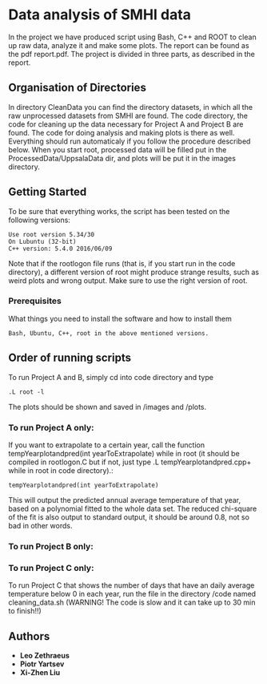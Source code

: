 # Data analysis of SMHI data

In the project we have produced script using Bash, C++ and ROOT to clean up raw data, analyze it and make some plots.
The report can be found as the pdf report.pdf.
The project is divided in three parts, as described in the report.

## Organisation of Directories
In directory CleanData you can find the directory datasets, in which all the raw unprocessed datasets from SMHI are found.
The code directory, the code for cleaning up the data necessary for Project A and Project B are found. The code for doing analysis and making plots is there as well. Everything should run automaticaly if you follow the procedure described below. When you start root, processed data will be filled put in the ProcessedData/UppsalaData dir, and plots will be put it in the images directory.

## Getting Started
To be sure that everything works, the script has been tested on the following versions:
```
Use root version 5.34/30
On Lubuntu (32-bit)
C++ version: 5.4.0 2016/06/09
```
Note that if the rootlogon file runs (that is, if you start run in the code directory), a different version of root might produce strange results, such as weird plots and wrong output. Make sure to use the right version of root.
### Prerequisites

What things you need to install the software and how to install them

```
Bash, Ubuntu, C++, root in the above mentioned versions.
```

## Order of running scripts

To run Project A and B, simply cd into code directory and type
```
.L root -l
```

The plots should be shown and saved in /images and /plots.
### To run Project A only:
If you want to extrapolate to a certain year, call the function tempYearplotandpred(int yearToExtrapolate) while in root 
(it should be compiled in rootlogon.C but if not, just type .L tempYearplotandpred.cpp+ while in root in code directory).:

```
tempYearplotandpred(int yearToExtrapolate)
```
This will output the predicted annual average temperature of that year, based on a polynomial fitted to the whole data set. 
The reduced chi-square of the fit is also output to standard output, it should be around 0.8, not so bad in other words.

### To run Project B only:

### To run Project C only:
To run Project C that shows the number of days that have an daily average temperature below 0 in each year,
 run the file in the directory /code named cleaning_data.sh (WARNING! The code is slow and it can take up to 30 min to finish!!)

## Authors

* **Leo Zethraeus**
* **Piotr Yartsev**
* **Xi-Zhen Liu**


